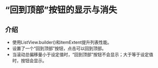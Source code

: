 # “回到顶部”按钮的显示与消失

## 介绍
- 使用ListView.builder()和itemExtent提升列表性能。
- 设置了一个“回到顶部”按钮，点击可以回到顶部。
- 当滚动总偏移量小于设定值时，“回到顶部”按钮不会显示；大于等于设定值时，按钮会显示。
